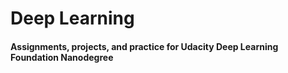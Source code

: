 # Deep Learning
#### Assignments, projects, and practice for Udacity Deep Learning Foundation Nanodegree




